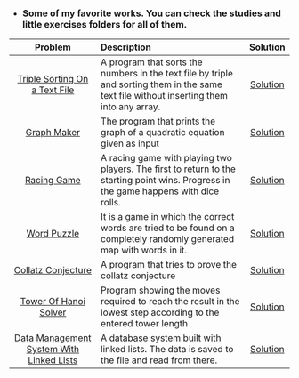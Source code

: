 * ### Some of my favorite works. You can check the studies and little exercises folders for all of them.

|Problem    |Description |Solution   |
|:-----------:|:-|:--------------:|
|[Triple Sorting On a Text File](https://leetcode.com/problems/valid-parentheses/)|A program that sorts the numbers in the text file by triple and sorting them in the same text file without inserting them into any array.|[Solution](https://github.com/meteahmetyakar/exercises/blob/main/studies/3.triple%20sorting%20without%20arrays/main.c)
|[Graph Maker](https://leetcode.com/problems/valid-parentheses/)|The program that prints the graph of a quadratic equation given as input|[Solution](https://github.com/meteahmetyakar/exercises/blob/main/studies/4.graph%20maker/main.c)
|[Racing Game](https://leetcode.com/problems/valid-parentheses/)|A racing game with playing two players. The first to return to the starting point wins. Progress in the game happens with dice rolls.|[Solution](https://github.com/meteahmetyakar/exercises/blob/main/studies/6.mini%20racing%20game/main.c)
|[Word Puzzle](https://leetcode.com/problems/valid-parentheses/)|It is a game in which the correct words are tried to be found on a completely randomly generated map with words in it.|[Solution](https://github.com/meteahmetyakar/exercises/blob/main/studies/7.word%20puzzle/main.c)
|[Collatz Conjecture](https://leetcode.com/problems/valid-parentheses/)|A program that tries to prove the collatz conjecture|[Solution](https://github.com/meteahmetyakar/exercises/tree/main/studies/8.collatz%20conjecture%20with%20recursive%20solution)
|[Tower Of Hanoi Solver](https://leetcode.com/problems/valid-parentheses/)|Program showing the moves required to reach the result in the lowest step according to the entered tower length|[Solution](https://github.com/meteahmetyakar/exercises/blob/main/studies/10.tower%20of%20hanoi%20solver/main.c)
|[Data Management System With Linked Lists](https://leetcode.com/problems/valid-parentheses/)|A database system built with linked lists. The data is saved to the file and read from there.|[Solution](https://github.com/meteahmetyakar/exercises/blob/main/studies/12.DMS%20with%20linked%20lists%20(I%20will%20edit)/main.c)
